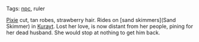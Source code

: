 Tags: [npc](NPCs), ruler

[Pixie](Pixies) cut, tan robes, strawberry hair. Rides on [sand skimmers](Sand Skimmer) in [Kurayt](Kurayt). Lost her love, is now distant from her people, pining for her dead husband. She would stop at nothing to get him back.
